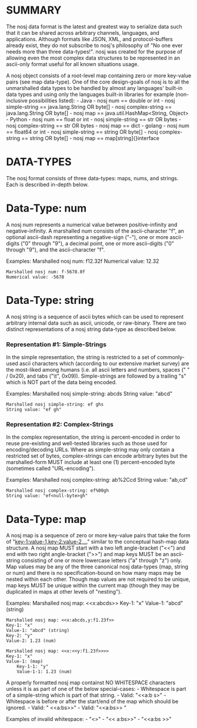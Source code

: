 # SUMMARY
The nosj data format is the latest and greatest way to serialize data such that it can be shared across arbitrary channels, languages, and applications.
Although formats like JSON, XML, and protocol-buffers already exist, they do
not subscribe to nosj's philosophy of "No one ever needs more than three
data-types!". nosj was created for the purpose of allowing even the most
complex data structures to be represented in an ascii-only format useful for
all known situations usage.

A nosj object consists of a root-level map containing zero or more key-value
pairs (see map data-type). One of the core design-goals of nosj is to all the
unmarshalled data types to be handled by almost any languages' built-in data
types and using only the languages built-in libraries for example
(non-inclusive possibilities listed):
	- Java
		- nosj num == double or int
		- nosj simple-string == java.lang.String OR byte[]
		- nosj complex-string == java.lang.String OR byte[]
		- nosj map == java.util.HashMap<String, Object>
	- Python
		- nosj num == float or int
		- nosj simple-string == str OR bytes
		- nosj complex-string == str OR bytes
		- nosj map == dict
	- golang
		- nosj num == float64 or int
		- nosj simple-string == string OR byte[]
		- nosj complex-string == string OR byte[]
		- nosj map == map[string]{}interface

# DATA-TYPES

The nosj format consists of three data-types: maps, nums, and strings. Each is
described in-depth below.

# Data-Type: num
A nosj num represents a numerical value between positive-infinity and
negative-infinity. A marshalled num consists of the ascii-character "f", an
optional ascii-dash representing a negative-sign ("-"), one or more
ascii-digits ("0" through "9"), a decimal point, one or more ascii-digits ("0"
through "9"), and the ascii-character "f".

Examples:
    Marshalled nosj num: f12.32f
    Numerical value: 12.32

    Marshalled nosj num: f-5678.0f
    Numerical value: -5678

# Data-Type: string
A nosj string is a sequence of ascii bytes which can be used to represent
arbitrary internal data such as ascii, unicode, or raw-binary. There are two
distinct representations of a nosj string data-type as described below.

### Representation #1: Simple-Strings
In the simple representation, the string is restricted to a set of
commonly-used ascii characters which (according to our extensive market survey)
are the most-liked among humans (i.e. all ascii letters and numbers, spaces ("
" / 0x20), and tabs ("\t", 0x09)). Simple-strings are followed by a trailing
"s" which is NOT part of the data being encoded.

Examples:
    Marshalled nosj simple-string: abcds
    String value: "abcd"

    Marshalled nosj simple-string: ef ghs
    String value: "ef gh"

### Representation #2: Complex-Strings
In the complex representation, the string is percent-encoded in order to reuse
pre-existing and well-tested libraries such as those used for encoding/decoding
URLs. Where as simple-string may only contain a restricted set of bytes,
complex-strings can encode arbitrary bytes but the marshalled-form MUST include
at least one (1) percent-encoded byte (sometimes called "URL-encoding").

Examples:
    Marshalled nosj complex-string: ab%2Ccd
    String value: "ab,cd"

    Marshalled nosj complex-string: ef%00gh
    String value: "ef<null-byte>gh"

# Data-Type: map
A nosj map is a sequence of zero or more key-value pairs that take the form of
"<key-1:value-1,key-2:value-2,...>" similar to the conceptual hash-map data
structure. A nosj map MUST start with a two left angle-bracket ("<<") and end
with two right angle-bracket (">>") and map keys MUST be an ascii-string
consisting of one or more lowercase letters ("a" through "z") only. Map values
may be any of the three canonical nosj data-types (map, string or num) and
there is no specification-bound on how many maps may be nested within each
other. Though map values are not required to be unique, map keys MUST be unique
within the current map (though they may be duplicated in maps at other levels
of "nesting").

Examples:
    Marshalled nosj map: <<x:abcds>>
    Key-1: "x"
    Value-1: "abcd" (string)

    Marshalled nosj map: <<x:abcds,y:f1.23f>>
    Key-1: "x"
    Value-1: "abcd" (string)
    Key-2: "y"
    Value-2: 1.23 (num)

    Marshalled nosj map: <<x:<<y:f1.23f>>>>
    Key-1: "x"
    Value-1: (map)
        Key-1-1: "y"
        Value-1-1: 1.23 (num)

A properly formatted nosj map containst NO WHITESPACE characters unless it is
as part of one of the below special-cases:
	- Whitespace is part of a simple-string which is part of that string.
		- Valid: "<<a:b s>"
	- Whitespace is before or after the start/end of the map which should be
	  ignored.
		- Valid: "      <<a:bs>>"
		- Valid: "<<a:bs>>     "

Examples of invalid whitespace:
		- "<<a :bs>>"
		- "<< a:bs>>"
		- "<<a:bs >>"
